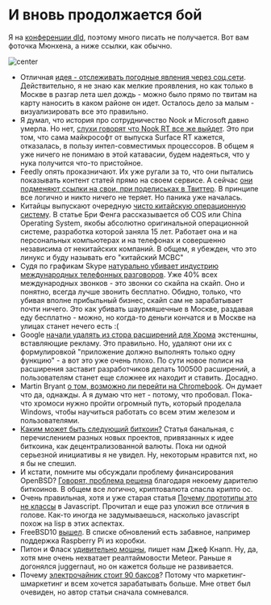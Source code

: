 # И вновь продолжается бой

Я на [конференции dld](http://dld-conference.com), поэтому много писать не получается. Вот вам фоточка Мюнхена, а ниже ссылки, как обычно.

![center](http://img-fotki.yandex.ru/get/9814/9320383.d/0_97c43_ffb9c17a_orig)

* Отличная [идея - отслеживать погодные явления через соц.сети](http://blog.geniusly.co/tracking-weather-through-social-media-analytics/). Действительно, я не знаю как мелкие проявления, но как только в Москве в разгар лета шел дождь - можно было прямо по твитам на карту наносить в каком районе он идет. Осталось дело за малым - визуализировать все это правильно.
* Я думал, что история про сотрудничество Nook и Microsoft давно умерла. Но нет, [слухи говорят что Nook RT все же выйдет](http://www.the-digital-reader.com/2014/01/10/nook-rt-lives-nook-dead/#.Uty1oT17ZL8). Это при том, что сама майкрософт от выпуска Surface RT кажется, отказалась, в пользу интел-совместимых процессоров. В общем я уже ничего не понимаю в этой катавасии, будем надеяться, что у нука получится что-то пристойное.
* Feedly опять проказничают. Их уже ругали за то, что они пытались показывать контент статей прямо на своем сервисе. А сейчас [они подменяют ссылки на свои, при поделиськах в Твиттер](http://www.the-digital-reader.com/2014/01/18/feedly-found-new-way-steal-page-views-publishers/#.UtxJoT17ZL8). В принципе все логично и никто ничего не теряет. Но паника уже началась.
* Китайцы выпускают очередную [чисто китайскую операционную систему](http://sinosphere.blogs.nytimes.com/2014/01/17/china-unveils-new-native-operating-system/). В статье Бри Фенга рассказывается об COS или China Operating System, якобы абсолютно оригинальной операционной системе, разработка которой заняла 15 лет. Работает она и на персональных компьютерах и на телефонах и совершенно независима от некитайских компаний. В общем, я убежден, что это линукс и буду называть его "китайский МСВС"
* Судя по графикам Skype [натурально убивает индустрию международных телефонных разговоров](http://blogs.wsj.com/corporate-intelligence/2014/01/15/skypes-incredible-rise-in-one-image/). Уже 40% всех международных звонков - это звонки со скайпа на скайп. Оно и понятно, всегда лучше звонить бесплатно. Обидно, только, что убивая вполне прибыльный бизнес, скайп сам не зарабатывает почти ничего. Это как убивать шаурмяшечные в Москве, раздавая еду бесплатно - можно, но когда-то деньги кончатся и в Москве на улицах станет нечего есть :(
* Google [начали удалять из стора расширений для Хрома](http://news.cnet.com/8301-1023_3-57617467-93/google-discards-extensions-that-force-feed-users-ads-in-chrome/) экстеншны, вставляющие рекламу. Это правильно. Но, удаляют они их с формулировкой "приложение должно выполнять только одну функцию" - а вот это уже очень плохо. По сути новое полиси на расширения заставит разработчиков делать 100500 расширений, а пользователям станет еще сложнее их находит и ставить. Досадно.
* Martin Bryant [о том, возможно ли перейти на Chromebook](http://thenextweb.com/google/2014/01/18/beyond-chromebooks-google-could-make-almost-everyone-chrome-os-user/#!sEnsX). Он думает что да, однажды. А я думаю что нет - потому, что пробовал. Пока-что хромоси нужно пройти огромный путь, который проделала Windows, чтобы научиться работать со всем этим железом и пользователями.
* [Каким может быть следующий биткоин?](http://voices.yahoo.com/bitcoin-20-explained-colored-coins-vs-mastercoin-vs-12475857.html) Статья банальная, с перечислением разных новых проектов, привязанных к идее биткоина, как децентрализованной валюты. Пока ни одной серьезной инициативы я не увидел. Ну, некоторым нравится nxt, но я бы не спешил.
* И кстати, помните мы обсуждали проблему финансирования OpenBSD? [Говорят, проблема решена](http://www.thedrinkingrecord.com/2014/01/19/romanian-billionaire-saves-openbsd/) благодаря некоему дарителю биткоинов. В общем все логично, криптовалюта спасла крипто ос.
* Очень правильная, хотя и уже старая статья [Почему прототипы это не классы](http://raganwald.com/2014/01/19/prototypes-are-not-classes.html) в Javascript. Прочитал и еще раз уложил все отличия в голове. Как-то иногда не задумываешься, насколько javascript похож на lisp в этих аспектах. 
* FreeBSD10 [вышел](https://wiki.freebsd.org/WhatsNew/FreeBSD10). В списке обновлений есть забавное, например поддержка Raspberry Pi из коробки. 
* Питон и Фласк [удивительно мощны](http://jeffknupp.com/blog/2014/01/18/python-and-flask-are-ridiculously-powerful/), пишет нам Джеф Кнапп. Ну, да, хотя мне очень нехватает реалтаймовости Meteor. Раньше я догонялся juggernaut, но он кажется больше не развивается. 
* Почему [электрочайник стоит 90 баксов](http://blog.chewxy.com/2014/01/20/why-does-a-good-kettle-cost-90)? Потому что маркетинг-шмаркетинг и всем хочется зарабатывать больше. Мне ответ был очевиден, но автор статьи сначала сомневался. 
